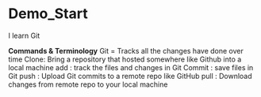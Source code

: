 # Demo_Start
I learn Git

**Commands & Terminology**
Git = Tracks all the changes have done over time
Clone: Bring a repository that hosted somewhere like Github into a local machine
add : track the files and changes in Git
Commit : save files in Git
push : Upload Git commits to a remote repo like GitHub
pull : Download changes from remote repo to your local machine

